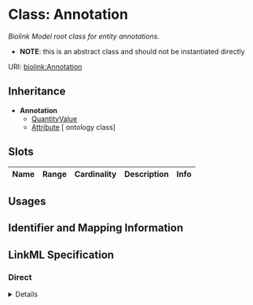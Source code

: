 # Class: Annotation
_Biolink Model root class for entity annotations._



* __NOTE__: this is an abstract class and should not be instantiated directly



URI: [biolink:Annotation](https://w3id.org/biolink/vocab/Annotation)




## Inheritance

* **Annotation**
    * [QuantityValue](QuantityValue.md)
    * [Attribute](Attribute.md) [ ontology class]




## Slots

| Name | Range | Cardinality | Description  | Info |
| ---  | --- | --- | --- | --- |


## Usages



## Identifier and Mapping Information









## LinkML Specification

<!-- TODO: investigate https://stackoverflow.com/questions/37606292/how-to-create-tabbed-code-blocks-in-mkdocs-or-sphinx -->

### Direct

<details>
```yaml
name: annotation
description: Biolink Model root class for entity annotations.
from_schema: https://w3id.org/biolink/biolink-model
abstract: true

```
</details>

### Induced

<details>
```yaml
name: annotation
description: Biolink Model root class for entity annotations.
from_schema: https://w3id.org/biolink/biolink-model
abstract: true

```
</details>